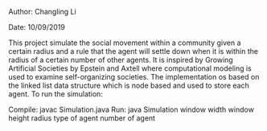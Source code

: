 Author: Changling Li

Date: 10/09/2019

This project simulate the social movement within a community given a certain radius and a rule that the agent will settle down when it is within the radius of a certain number of other agents. It is inspired by Growing Artificial Societies by Epstein and Axtell where computational modeling is used to examine self-organizing societies.
The implementation os based on the linked list data structure which is node based and used to store each agent.
To run the simulation:

Compile: javac Simulation.java
Run: java Simulation 
window width
window height
radius
type of agent
number of agent

